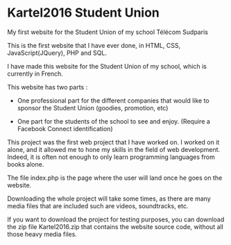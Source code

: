 # Kartel2016 Student Union
My first website for the Student Union of my school Télécom Sudparis

This is the first website that I have ever done, in HTML, CSS, JavaScript(JQuery), PHP and SQL.

I have made this website for the Student Union of my school, which is currently in French.

This website has two parts : 

- One professional part for the different companies that would like to sponsor the Student Union (goodies, promotion, etc)

- One part for the students of the school to see and enjoy. (Require a Facebook Connect identification)

This project was the first web project that I have worked on. I worked on it alone, and it allowed me to hone my skills in the field of web development. Indeed, it is often not enough to only learn programming languages from books alone.

The file index.php is the page where the user will land once he goes on the website.

Downloading the whole project will take some times, as there are many media files that are included such are videos, soundtracks, etc.

If you want to download the project for testing purposes, you can download the zip file Kartel2016.zip that contains the website source code, without all those heavy media files.